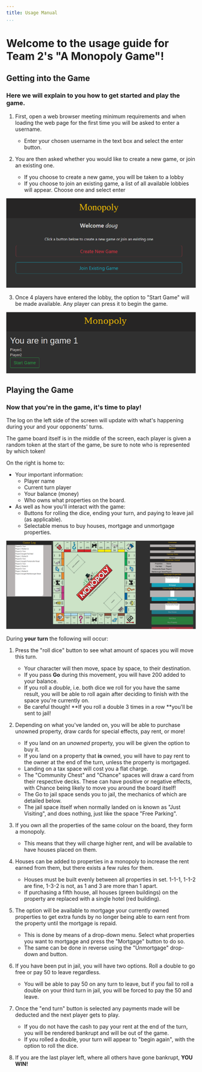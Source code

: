 ```yaml
---
title: Usage Manual
...
```


# Welcome to the usage guide for Team 2's "A Monopoly Game"!

## Getting into the Game
### Here we will explain to you how to get started and play the game.

1. First, open a web browser meeting minimum requirements and when loading the web page for the first time you will be asked to enter a username.
    * Enter your chosen username in the text box and select the enter button.

2. You are then asked whether you would like to create a new game, or join an existing one.
    * If you choose to create a new game, you will be taken to a lobby
    * If you choose to join an existing game, a list of all available lobbies will appear. Choose one and select enter

![An image of the create or join game options](documentation-images/create_join.PNG "Which will it be? Create or Join?")

3. Once 4 players have entered the lobby, the option to "Start Game" will be made available. Any player can press it to begin the game.

![An image of a 2 player lobby with Start Game button active](documentation-images/Full-lobby.png "An example of a 2-player lobby with an active start game button.")

## Playing the Game
### Now that you're in the game, it's time to play!

The log on the left side of the screen will update with what's happening during your and your opponents' turns.

The game board itself is in the middle of the screen, each player is given a random token at the start of the game, be sure to note who is represented by which token!

On the right is home to:

  * Your important information:
    * Player name
	* Current turn player
	* Your balance (money)
	* Who owns what properties on the board.
  * As well as how you'll interact with the game:
    * Buttons for rolling the dice, ending your turn, and paying to leave jail (as applicable).
	* Selectable menus to buy houses, mortgage and unmortgage properties.

![An image of the main game display](documentation-images/game.PNG "The layout of the game board as described above.")

During **your turn** the following will occur:

1. Press the "roll dice" button to see what amount of spaces you will move this turn.
    * Your character will then move, space by space, to their destination.
    * If you pass **Go** during this movement, you will have 200 added to your balance.
    * If you roll a *double*, i.e. both dice we roll for you have the same result, you will be able to roll again after deciding to finish with the space you're currently on.
    * Be careful though! **If you roll a double 3 times in a row **you'll be sent to jail!

2. Depending on what you've landed on, you will be able to purchase unowned property, draw cards for special effects, pay rent, or more!
    * If you land on an *unowned* property, you will be given the option to buy it.
    * If you land on a property that **is** owned, you will have to pay rent to the owner at the end of the turn, unless the property is mortgaged.
    * Landing on a tax space will cost you a flat charge.
    * The "Community Chest" and "Chance" spaces will draw a card from their respective decks. These can have positive or negative effects, with Chance being likely to move you around the board itself!
    * The Go to jail space sends you to jail, the mechanics of which are detailed below.
    * The jail space itself when normally landed on is known as "Just Visiting", and does nothing, just like the space "Free Parking".

3. If you own all the properties of the same colour on the board, they form a monopoly.
    * This means that they will charge higher rent, and will be available to have houses placed on them.

4. Houses can be added to properties in a monopoly to increase the rent earned from them, but there exists a few rules for them.
    * Houses must be built evenly between all properties in set. 1-1-1, 1-1-2 are fine, 1-3-2 is not, as 1 and 3 are more than 1 apart.
    * If purchasing a fifth house, all houses (green buildings) on the property are replaced with a single hotel (red building).

4. The option will be available to mortgage your currently owned properties to get extra funds by no longer being able to earn rent from the property until the mortgage is repaid.
    * This is done by means of a drop-down menu. Select what properties you want to mortgage and press the "Mortgage" button to do so.
    * The same can be done in reverse using the "Unmortgage" drop-down and button.

5. If you have been put in jail, you will have two options. Roll a double to go free or pay 50 to leave regardless.
    * You will be able to pay 50 on any turn to leave, but if you fail to roll a double on your third turn in jail, you will be forced to pay the 50 and leave.

5. Once the "end turn" button is selected any payments made will be deducted and the next player gets to play.
    * If you do not have the cash to pay your rent at the end of the turn, you will be rendered bankrupt and will be out of the game.
    * If you rolled a double, your turn will appear to "begin again", with the option to roll the dice.

6. If you are the last player left, where all others have gone bankrupt, **YOU WIN!**
